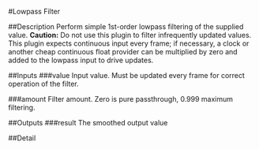 #Lowpass Filter

##Description
Perform simple 1st-order lowpass filtering of the supplied value. **Caution:** Do not use this plugin to filter infrequently updated values. This plugin expects continuous input every frame; if necessary, a clock or another cheap continuous float provider can be multiplied by zero and added to the lowpass input to drive updates.

##Inputs
###value
Input value. Must be updated every frame for correct operation of the filter.

###amount
Filter amount. Zero is pure passthrough, 0.999 maximum filtering.

##Outputs
###result
The smoothed output value

##Detail

